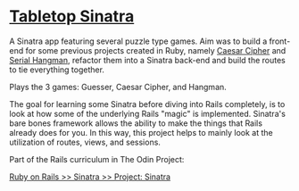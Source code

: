# [Tabletop Sinatra](https://tabletop-sinatra.herokuapp.com/)

A Sinatra app featuring several puzzle type games. Aim was to build a front-end for some previous projects created in Ruby, namely [Caesar Cipher](https://github.com/syichi/odin-ruby-fundamentals/tree/master/ruby-building-blocks) and [Serial Hangman](https://github.com/syichi/serial-hangman), refactor them into a Sinatra back-end and build the routes to tie everything together.

Plays the 3 games: Guesser, Caesar Cipher, and Hangman.

The goal for learning some Sinatra before diving into Rails completely, is to look at how some of the underlying Rails "magic" is implemented. Sinatra's bare bones framework allows the ability to make the things that Rails already does for you. In this way, this project helps to mainly look at the utilization of routes, views, and sessions. 

Part of the Rails curriculum in The Odin Project:

[Ruby on Rails >> Sinatra >> Project: Sinatra](http://www.theodinproject.com/ruby-on-rails/sinatra-project)